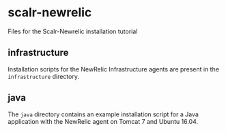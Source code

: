 # scalr-newrelic

Files for the Scalr-Newrelic installation tutorial

## infrastructure

Installation scripts for the NewRelic Infrastructure agents are present in the `infrastructure` directory.

## java

The `java` directory contains an example installation script for a Java application with the NewRelic agent on Tomcat 7 and Ubuntu 16.04.

